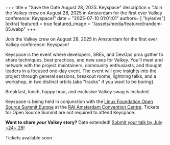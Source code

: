 +++
title = "Save the Date August 28, 2025: Keyspace"
description = "Join the Valkey crew on August 28, 2025 in Amsterdam for the first ever Valkey conference: Keyspace!"
date = "2025-07-10 01:01:01"
authors= [ "kyledvs"]
[extra]
featured = true
featured_image = "/assets/media/featured/random-05.webp"
+++

Join the Valkey crew on August 28, 2025 in Amsterdam for the first ever Valkey conference: Keyspace!

Keyspace is the event where developers, SREs, and DevOps pros gather to share techniques, best practices, and new uses for Valkey.
You’ll meet and network with the project maintainers, community enthusiasts, and thought leaders in a focused one-day event.
The event will give insights into the project through general sessions, breakout rooms, lightning talks, and a workshop, in two distinct orbits (aka "tracks" if you want to be boring).  

Breakfast, lunch, happy hour, and exclusive Valkey swag is included.

Keyspace is being held in conjunction with the [Linux Foundation Open Source Summit Europe](https://events.linuxfoundation.org/open-source-summit-europe/) at the [RAI Amsterdam Convention Centre](https://www.rai.nl/en).
Tickets for Open Source Summit are not required to attend Keyspace.

**Want to share _your_ Valkey story?** Date extended! [Submit your talk by July ~24~ 28](https://sessionize.com/keyspace/)!

Tickets available soon.
